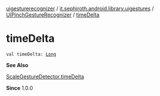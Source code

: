 [uigesturerecognizer](../../index.md) / [it.sephiroth.android.library.uigestures](../index.md) / [UIPinchGestureRecognizer](index.md) / [timeDelta](./time-delta.md)

# timeDelta

`val timeDelta: `[`Long`](https://kotlinlang.org/api/latest/jvm/stdlib/kotlin/-long/index.html)

**See Also**

[ScaleGestureDetector.timeDelta](../-scale-gesture-detector/time-delta.md)

**Since**
1.0.0

